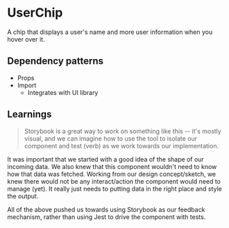 # UserChip

A chip that displays a user's name and more user information when you hover over
it.

## Dependency patterns

- Props
- Import
  - Integrates with UI library

## Learnings

> Storybook is a great way to work on something like this -- it's mostly visual,
> and we can imagine how to use the tool to isolate our component and test
> (verb) as we work towards our implementation.

It was important that we started with a good idea of the shape of our incoming
data. We also knew that this component wouldn't need to know how that data was
fetched. Working from our design concept/sketch, we knew there would not be any
interact/action the component would need to manage (yet). It really just needs
to putting data in the right place and style the output.

All of the above pushed us towards using Storybook as our feedback mechanism,
rather than using Jest to drive the component with tests.
